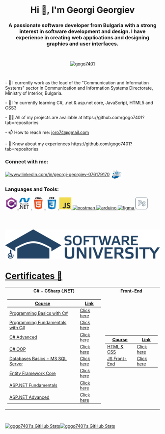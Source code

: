 <h1 align="center">Hi 👋, I'm Georgi Georgiev</h1>
<h3 align="center">A passionate software developer from Bulgaria with a strong interest in software development and design. I have experience in creating web applications and designing graphics and user interfaces.</h3>
<br>
<p align="center"> <a href="https://github.com/gogo7401?tab=repositories"><img src="https://github-profile-trophy.vercel.app/?username=gogo7401" alt="gogo7401" /></a> </p>
 <br> 

<div align="left">
<p>
- 🔭 I currently work as the lead of the "Communication and Information Systems" sector in Communication and Information Systems Directorate, Ministry of Interior, Bulgaria.
</p>
<p>
- 🌱 I’m currently learning C#, .net & asp.net core, JavaScript, HTML5 and CSS3
</p>
<p>
- 👨‍💻 All of my projects are available at https://github.com/gogo7401?tab=repositories
</p>
<p>
- 📫 How to reach me: <a href="mailto:joro74@gmail.com" target="blank"> joro74@gmail.com</a>
</p>
<p>
- 📄 Know about my experiences https://github.com/gogo7401?tab=repositories
</p>
</div>
<h3 align="left">Connect with me:</h3>
<p align="left">
<a href="https://linkedin.com/in/georgi-georgiev-076179170" target="blank"><img align="center" src="https://raw.githubusercontent.com/rahuldkjain/github-profile-readme-generator/master/src/images/icons/Social/linked-in-alt.svg" alt="www.linkedin.com/in/georgi-georgiev-076179170" height="30" width="40" /></a>    <a href="mailto:joro74@gmail.com" target="blank"><img align="center" src="https://github.com/gogo7401/gogo7401/blob/main/email-icon.jpg?raw=true" alt="joro74@gmail.com" height="30" width="40" /></a>
</p>

<h3 align="left">Languages and Tools:</h3>
<p align="left"> <a href="https://www.w3schools.com/cs/" target="_blank" rel="noreferrer"> <img src="https://raw.githubusercontent.com/devicons/devicon/master/icons/csharp/csharp-original.svg" alt="csharp" width="40" height="40"/> </a> <a href="https://dotnet.microsoft.com/" target="_blank" rel="noreferrer"> <img src="https://raw.githubusercontent.com/devicons/devicon/master/icons/dot-net/dot-net-original-wordmark.svg" alt="dotnet" width="40" height="40"/> </a> <a href="https://www.w3schools.com/html/" target="_blank" rel="noreferrer"> <img src="https://raw.githubusercontent.com/devicons/devicon/master/icons/html5/html5-original-wordmark.svg" alt="html5" width="40" height="40"/> </a> <a href="https://www.w3schools.com/css/" target="_blank" rel="noreferrer"> <img src="https://raw.githubusercontent.com/devicons/devicon/master/icons/css3/css3-original-wordmark.svg" alt="css3" width="40" height="40"/> </a> <a href="https://developer.mozilla.org/en-US/docs/Web/JavaScript" target="_blank" rel="noreferrer"> <img src="https://raw.githubusercontent.com/devicons/devicon/master/icons/javascript/javascript-original.svg" alt="javascript" width="40" height="40"/> </a> <a href="https://postman.com" target="_blank" rel="noreferrer"> <img src="https://www.vectorlogo.zone/logos/getpostman/getpostman-icon.svg" alt="postman" width="40" height="40"/> </a> <a href="https://www.arduino.cc/" target="_blank" rel="noreferrer"> <img src="https://cdn.worldvectorlogo.com/logos/arduino-1.svg" alt="arduino" width="40" height="40"/> </a> <a href="https://www.figma.com/" target="_blank" rel="noreferrer"> <img src="https://www.vectorlogo.zone/logos/figma/figma-icon.svg" alt="figma" width="40" height="40"/> </a> <a href="https://www.photoshop.com/en" target="_blank" rel="noreferrer"> <img src="https://raw.githubusercontent.com/devicons/devicon/master/icons/photoshop/photoshop-line.svg" alt="photoshop" width="40" height="40"/> </a>  </p>
<br>
<br>
<p>
<a href="https://softuni.bg" target="blank"><img align="center" src="https://github.com/gogo7401/gogo7401/blob/main/softuni_ico.png?raw=true" alt="softuni.bg" style="max-width: 100%; /></a>
</p>
<br>
<br>
<br>                                             
<div dir="auto">                                              
<h1 align="left">Certificates 📜 </h1>
</div>
 <div dir="auto">
  <p align="center">
<table>
<tbody><tr>
  <th> C# - CSharp (.NET) </th>
  <th> Front-End </th>
</tr>
<tr>
<td>
<table>
<thead>
<tr>
<th><strong>Course</strong></th>
<th><strong>Link</strong></th>
</tr>
</thead>
<tbody>
<tr>
<td><a href="https://softuni.bg/trainings/3875/programming-basics-with-csharp-november-2022" rel="nofollow"> Programming Basics with C# </a></td>
<td><a href="https://softuni.bg/certificates/details/151266/1a24a5df" rel="nofollow"> Click here</a></td>
</tr>
<tr>
<td><a href="https://softuni.bg/trainings/3950/programming-fundamentals-with-csharp-january-2023" rel="nofollow"> Programming Fundamentals with C# </a></td>
<td><a href="https://softuni.bg/certificates/details/166545/bd61449f" rel="nofollow"> Click here</a></td>
</tr>
<tr>
<td><a href="https://softuni.bg/trainings/4223/csharp-advanced-september-2023" rel="nofollow"> C# Advanced </a></td>
<td><a href="https://softuni.bg/certificates/details/188414/1d973c33" rel="nofollow"> Click here</a></td>
</tr>
<tr>
<td><a href="https://softuni.bg/courses/c-sharp-oop" rel="nofollow"> C# OOP </a></td>
<td><a href="https://softuni.bg/certificates/details/195627/b0a853b4" rel="nofollow"> Click here</a></td>
</tr>
<tr>
<td><a href="https://softuni.bg/trainings/4182/ms-sql-september-2023" rel="nofollow"> Databases Basics - MS SQL Server </a></td>
<td><a href="#" rel="nofollow"> Click here</a></td>
</tr>
<tr>
<td><a href="https://softuni.bg/trainings/4234/entity-framework-core-october-2023" rel="nofollow"> Entity Framework Core </a></td>
<td><a href="#" rel="nofollow"> Click here</a></td>
</tr>
<tr>
<td><a href="https://softuni.bg/courses/csharp-web-basics" rel="nofollow"> ASP.NET Fundamentals </a></td>
<td><a href="#" rel="nofollow"> Click here</a></td>
</tr>
 <tr>
<td><a href="https://softuni.bg/courses/asp-net-core" rel="nofollow"> ASP.NET Advanced </a></td>
<td><a href="#" rel="nofollow"> Click here</a></td>
</tr>
</tbody>
</table>
</td>
<td>
<table>
<thead>
<tr>
<th><strong>Course</strong></th>
<th><strong>Link</strong></th>
</tr>
</thead>
<tbody>
<tr>
<td><a href="https://softuni.bg/trainings/4528/html-and-css-may-2024" rel="nofollow"> HTML &amp; CSS </a></td>
<td><a href="#" rel="nofollow"> Click here </a></td>
</tr>
<tr>
<td><a href="https://softuni.bg/trainings/4531/js-front-end-june-2024" rel="nofollow"> JS Front-End </a></td>
<td><a href="#" rel="nofollow"> Click here </a></td>
</tr>
</tbody>
</table>
</td>
</tr></tbody></table>
 </p>
 </div>
<br>

<p><img src="https://github-readme-stats.vercel.app/api/top-langs/?username=gogo7401&theme=buefy&show_icons=true&hide_border=true&layout=compact" alt="gogo7401's GitHub Stats" /><img src="https://github-readme-streak-stats.herokuapp.com/?user=gogo7401&theme=buefy&hide_border=true" alt="gogo7401's GitHub Stats" /></p>



<!--
**gogo7401/gogo7401** is a ✨ _special_ ✨ repository because its `README.md` (this file) appears on your GitHub profile.

Here are some ideas to get you started:

- 🔭 I’m currently working on ...
- 🌱 I’m currently learning ...
- 👯 I’m looking to collaborate on ...
- 🤔 I’m looking for help with ...
- 💬 Ask me about ...
- 📫 How to reach me: ...
- 😄 Pronouns: ...
- ⚡ Fun fact: ...
-->
